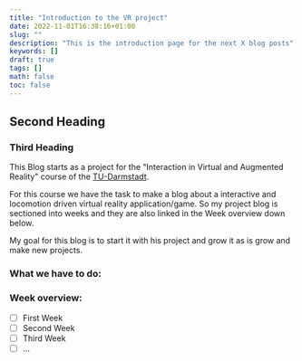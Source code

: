 ```yaml
---
title: "Introduction to the VR project"
date: 2022-11-01T16:38:16+01:00
slug: ""
description: "This is the introduction page for the next X blog posts"
keywords: []
draft: true
tags: []
math: false
toc: false
---
```




## Second Heading
### Third Heading

This Blog starts as a project for the "Interaction in Virtual and Augmented Reality" course of the [TU-Darmstadt](https://www.tu-darmstadt.de/). 

For this course we have the task to make a blog about a interactive and locomotion driven virtual reality application/game. So my project blog is sectioned into weeks and they are also linked in the Week overview down below. 

My goal for this blog is to start it with his project and grow it as is grow and make new projects.




### What we have to do:



### Week overview:
- [ ] First Week
- [ ] Second Week
- [ ] Third Week
- [ ] ...
